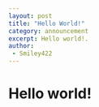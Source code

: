 ```yaml
---
layout: post
title: "Hello World!"
category: announcement
excerpt: Hello world!.
author:
 - Smiley422
---
```


# Hello world!